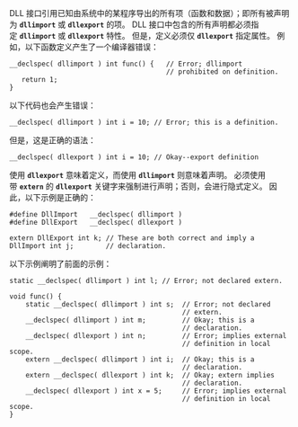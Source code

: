 DLL 接口引用已知由系统中的某程序导出的所有项（函数和数据）；即所有被声明为 **`dllimport`** 或 **`dllexport`** 的项。 DLL 接口中包含的所有声明都必须指定 **`dllimport`** 或 **`dllexport`** 特性。 
但是，定义必须仅 **`dllexport`** 指定属性。 例如，以下函数定义产生了一个编译器错误：
```
__declspec( dllimport ) int func() {   // Error; dllimport
                                       // prohibited on definition.
   return 1;
}
```
以下代码也会产生错误：
```
__declspec( dllimport ) int i = 10; // Error; this is a definition.
```
但是，这是正确的语法：
```
__declspec( dllexport ) int i = 10; // Okay--export definition
```

使用 **`dllexport`** 意味着定义，而使用 **`dllimport`** 则意味着声明。 必须使用带 **`extern`** 的 **`dllexport`** 关键字来强制进行声明；否则，会进行隐式定义。 因此，以下示例是正确的：
```
#define DllImport   __declspec( dllimport )
#define DllExport   __declspec( dllexport )

extern DllExport int k; // These are both correct and imply a
DllImport int j;        // declaration.
```
以下示例阐明了前面的示例：
```
static __declspec( dllimport ) int l; // Error; not declared extern.

void func() {
    static __declspec( dllimport ) int s;  // Error; not declared
                                           // extern.
    __declspec( dllimport ) int m;         // Okay; this is a
                                           // declaration.
    __declspec( dllexport ) int n;         // Error; implies external
                                           // definition in local scope.
    extern __declspec( dllimport ) int i;  // Okay; this is a
                                           // declaration.
    extern __declspec( dllexport ) int k;  // Okay; extern implies
                                           // declaration.
    __declspec( dllexport ) int x = 5;     // Error; implies external
                                           // definition in local scope.
}
```
